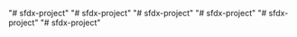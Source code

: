 "# sfdx-project" 
"# sfdx-project" 
"# sfdx-project" 
"# sfdx-project" 
"# sfdx-project" 
"# sfdx-project" 

